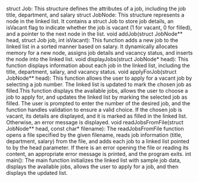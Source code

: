 struct Job:
         This structure defines the attributes of a job, including the job title, department, and salary
struct JobNode:
        This structure represents a node in the linked list. It contains a struct Job to store job details, an isVacant flag to indicate whether the job is vacant (1 for vacant, 0 for filled), and a pointer to the next node in the list.
void addJob(struct JobNode** head, struct Job job, int isVacant):
        This function adds a new job to the linked list in a sorted manner based on salary. It dynamically allocates memory for a new node, assigns job details and vacancy status, and inserts the node into the linked list.
void displayJobs(struct JobNode* head):
        This function displays information about each job in the linked list, including the title, department, salary, and vacancy status.
void applyForJob(struct JobNode** head):
        This function allows the user to apply for a vacant job by selecting a job number. The linked list is updated to mark the chosen job as filled.This function displays the available jobs, allows the user to choose a job to apply for, and updates the linked list by marking the selected job as filled. The user is prompted to enter the number of the desired job, and the function handles validation to ensure a valid choice. If the chosen job is vacant, its details are displayed, and it is marked as filled in the linked list. Otherwise, an error message is displayed.
void readJobsFromFile(struct JobNode** head, const char* filename):
        The readJobsFromFile function opens a file specified by the given filename, reads job information (title, department, salary) from the file, and adds each job to a linked list pointed to by the head parameter. If there is an error opening the file or reading its content, an appropriate error message is printed, and the program exits.
int main():
        The main function initializes the linked list with sample job data, displays the available jobs, allows the user to apply for a job, and then displays the updated list.
